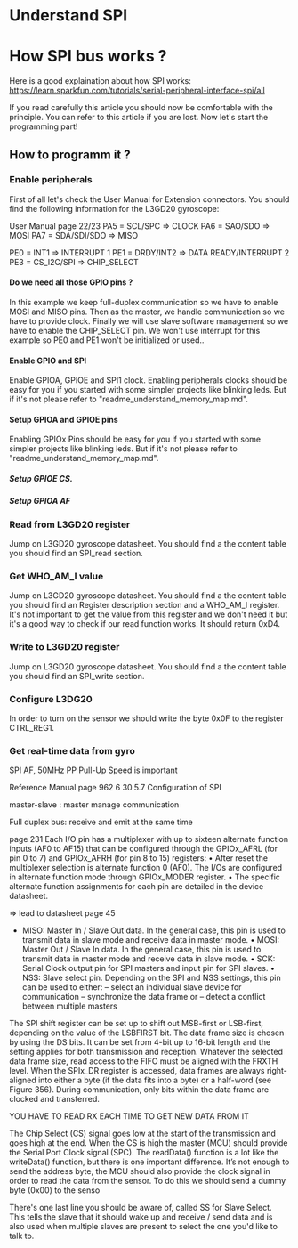 # Understand SPI
# How SPI bus works ?
Here is a good explaination about how SPI works:
https://learn.sparkfun.com/tutorials/serial-peripheral-interface-spi/all

If you read carefully this article you should now be comfortable with the
principle. You can refer to this article if you are lost.
Now let's start the programming part!

## How to programm it ?
### Enable peripherals
First of all let's check the User Manual for Extension connectors.
You should find the following information for the L3GD20 gyroscope:

User Manual page 22/23
PA5 = SCL/SPC		=> CLOCK
PA6 = SAO/SDO		=> MOSI
PA7 = SDA/SDI/SDO	=> MISO

PE0 = INT1			=> INTERRUPT 1
PE1 = DRDY/INT2		=> DATA READY/INTERRUPT 2
PE3 = CS_I2C/SPI	=> CHIP_SELECT

#### Do we need all those GPIO pins ?
In this example we keep full-duplex communication so we have to enable MOSI and
MISO pins. Then as the master, we handle communication so we have to provide
clock. Finally we will use slave software management so we have to enable the
CHIP_SELECT pin.
We won't use interrupt for this example so PE0 and PE1 won't be initialized or
used..

#### Enable GPIO and SPI
Enable GPIOA, GPIOE and SPI1 clock.
Enabling peripherals clocks should be easy for you if you started with some 
simpler projects like blinking leds. But if it's not please refer to
"readme_understand_memory_map.md".

#### Setup GPIOA and GPIOE pins
Enabling GPIOx Pins should be easy for you if you started with some 
simpler projects like blinking leds. But if it's not please refer to
"readme_understand_memory_map.md".

##### Setup GPIOE CS.
##### Setup GPIOA AF

### Read from L3GD20 register
Jump on L3GD20 gyroscope datasheet.
You should find a the content table you should find an SPI_read section.

### Get WHO_AM_I value
Jump on L3GD20 gyroscope datasheet.
You should find a the content table you should find an Register description
section and a WHO_AM_I register. It's not important to get the value from this
register and we don't need it but it's a good way to check if our read function
 works.
It should return 0xD4.

### Write to L3GD20 register
Jump on L3GD20 gyroscope datasheet.
You should find a the content table you should find an SPI_write section.

### Configure L3DG20
In order to turn on the sensor we should write the byte 0x0F to the register CTRL_REG1.

### Get real-time data from gyro



SPI 	AF, 50MHz 	PP 	Pull-Up 	Speed is important

Reference Manual page 962 6 30.5.7 Configuration of SPI

master-slave : master manage communication

Full duplex bus: receive and emit at the same time

page 231
Each I/O pin has a multiplexer with up to sixteen alternate function inputs (AF0 to AF15) that
can be configured through the GPIOx_AFRL (for pin 0 to 7) and GPIOx_AFRH (for pin 8 to
15) registers:
• After reset the multiplexer selection is alternate function 0 (AF0). The I/Os are
configured in alternate function mode through GPIOx_MODER register.
• The specific alternate function assignments for each pin are detailed in the device
datasheet.

=> lead to datasheet page 45


- MISO: Master In / Slave Out data. In the general case, this pin is used to transmit data
in slave mode and receive data in master mode.
• MOSI: Master Out / Slave In data. In the general case, this pin is used to transmit data
in master mode and receive data in slave mode.
• SCK: Serial Clock output pin for SPI masters and input pin for SPI slaves.
• NSS: Slave select pin. Depending on the SPI and NSS settings, this pin can be used to
either:
– select an individual slave device for communication
– synchronize the data frame or
– detect a conflict between multiple masters


The SPI shift register can be set up to shift out MSB-first or LSB-first, depending on the
value of the LSBFIRST bit. The data frame size is chosen by using the DS bits. It can be set
from 4-bit up to 16-bit length and the setting applies for both transmission and reception.
Whatever the selected data frame size, read access to the FIFO must be aligned with the
FRXTH level. When the SPIx_DR register is accessed, data frames are always right-aligned
into either a byte (if the data fits into a byte) or a half-word (see Figure 356). During
communication, only bits within the data frame are clocked and transferred.




YOU HAVE TO READ RX EACH TIME TO GET NEW DATA FROM IT

The Chip Select (CS) signal goes low at the start of the transmission and goes high at the end.
When the CS is high the master (MCU) should provide the Serial Port Clock signal (SPC).
The readData() function is a lot like the writeData() function, but there is one important difference. It’s not enough to send the address byte, the MCU should also provide the clock signal in order to read the data from the sensor. To do this we should send a dummy byte (0x00) to the senso

There's one last line you should be aware of, called SS for Slave Select. This tells the slave that it should wake up and receive / send data and is also used when multiple slaves are present to select the one you'd like to talk to.

